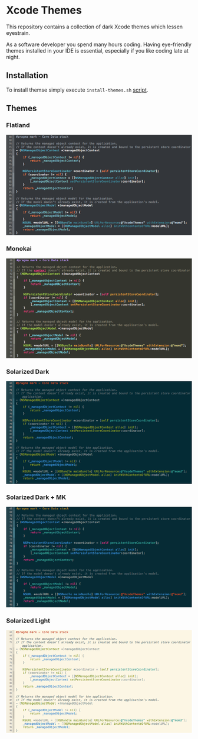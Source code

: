 # Xcode Themes

This repository contains a collection of dark Xcode themes which lessen eyestrain. 

As a software developer you spend many hours coding. Having eye-friendly themes installed in your IDE is essential, especially if you like coding late at night.


## Installation

To install themse simply execute `install-themes.sh` [script][script].

[script]:https://github.com/michalkonturek/xcode-themes/blob/master/install-themes.sh

## Themes

### Flatland

![Flatland](images/flatland.png)

### Monokai

![Monokai](images/monokai.png)

### Solarized Dark

![Solarized-Dark](images/solarized-dark.png)

### Solarized Dark + MK

![Solarized-Dark+MK](images/solarized-dark+MK.png)

### Solarized Light

![Solarized-Light](images/solarized-light.png)

<!--
- - -

[![Bitdeli Badge](https://d2weczhvl823v0.cloudfront.net/michalkonturek/xcode-themes/trend.png)](https://bitdeli.com/free "Bitdeli Badge")
-->




